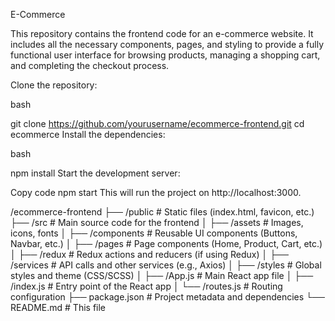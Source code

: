 E-Commerce 

This repository contains the frontend code for an e-commerce website. It includes all the necessary components, pages, and styling to provide a fully functional user interface for browsing products, managing a shopping cart, and completing the checkout process.

Clone the repository:

bash

git clone https://github.com/yourusername/ecommerce-frontend.git
cd ecommerce
Install the dependencies:

bash

npm install
Start the development server:

Copy code
 npm start
This will run the project on http://localhost:3000.


/ecommerce-frontend
├── /public                  # Static files (index.html, favicon, etc.)
├── /src                     # Main source code for the frontend
│   ├── /assets              # Images, icons, fonts
│   ├── /components          # Reusable UI components (Buttons, Navbar, etc.)
│   ├── /pages               # Page components (Home, Product, Cart, etc.)
│   ├── /redux               # Redux actions and reducers (if using Redux)
│   ├── /services            # API calls and other services (e.g., Axios)
│   ├── /styles              # Global styles and theme (CSS/SCSS)
│   ├── /App.js              # Main React app file
│   ├── /index.js            # Entry point of the React app
│   └── /routes.js           # Routing configuration
├── package.json             # Project metadata and dependencies
└── README.md                # This file